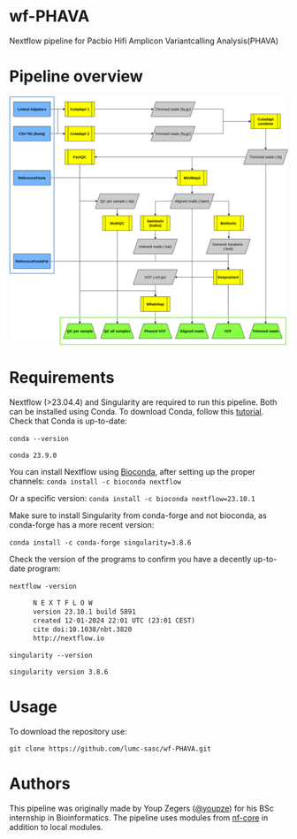 # wf-PHAVA
Nextflow pipeline for Pacbio Hifi Amplicon Variantcalling Analysis(PHAVA)

# Pipeline overview
![Pipeline overview](https://github.com/lumc-sasc/wf-PHAVA/blob/main/docs/Opzet_pipeline_algemeen.drawio.png)


# Requirements
Nextflow (>23.04.4) and Singularity are required to run this pipeline. Both can be installed using Conda. To download Conda, follow this [tutorial](https://docs.conda.io/projects/conda/en/latest/user-guide/install/linux.html). Check that Conda is up-to-date:

`conda --version`

```plaintext
conda 23.9.0
```

You can install Nextflow using [Bioconda](https://bioconda.github.io/), after setting up the proper channels: `conda install -c bioconda nextflow`

Or a specific version: `conda install -c bioconda nextflow=23.10.1`

Make sure to install Singularity from conda-forge and not bioconda, as conda-forge has a more recent version:

`conda install -c conda-forge singularity=3.8.6`

Check the version of the programs to confirm you have a decently up-to-date program:

`nextflow -version`

```plaintext
      N E X T F L O W
      version 23.10.1 build 5891
      created 12-01-2024 22:01 UTC (23:01 CEST)
      cite doi:10.1038/nbt.3820
      http://nextflow.io
```

`singularity --version`

```plaintext
singularity version 3.8.6
```

# Usage
To download the repository use: 
```plaintext
git clone https://github.com/lumc-sasc/wf-PHAVA.git
```


# Authors
This pipeline was originally made by Youp Zegers ([@youpze](https://github.com/youpze)) for his BSc internship in Bioinformatics. The pipeline uses modules from [nf-core](https://github.com/nf-core/modules) in addition to local modules.
